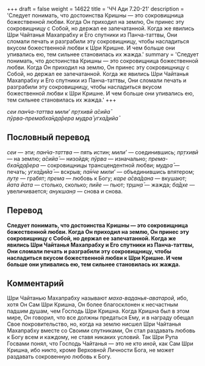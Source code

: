+++
draft = false
weight = 14622
title = 'ЧЧ Ади 7.20-21'
description = 'Следует понимать, что достоинства Кришны — это сокровищница божественной любви. Когда Он приходил на землю, Он принес эту сокровищницу с Собой, но держал ее запечатанной. Когда же явились Шри Чайтанья Махапрабху и Его спутники из Панча-таттвы, Они сломали печать и разграбили эту сокровищницу, чтобы насладиться вкусом божественной любви к Шри Кришне. И чем больше они упивались ею, тем сильнее становилась их жажда.'
summary = 'Следует понимать, что достоинства Кришны — это сокровищница божественной любви. Когда Он приходил на землю, Он принес эту сокровищницу с Собой, но держал ее запечатанной. Когда же явились Шри Чайтанья Махапрабху и Его спутники из Панча-таттвы, Они сломали печать и разграбили эту сокровищницу, чтобы насладиться вкусом божественной любви к Шри Кришне. И чем больше они упивались ею, тем сильнее становилась их жажда.'
+++

_сеи пан̃ча-таттва мили’ пр̣тхивӣ а̄сийа̄  
пӯрва-премабха̄н̣д̣а̄рера мудра̄ угха̄д̣ийа̄_

## Пословный перевод

_сеи_ — эти; _пан̃ча_\-_таттва_ — пять истин; _мили’_ — соединившись; _пр̣тхивӣ_ — на землю; _а̄сийа̄_ — низойдя; _пӯрва_ — изначально; _према_\-_бха̄н̣д̣а̄рера_ — сокровищницы трансцендентной любви; _мудра̄_ — печать; _угха̄д̣ийа̄_ — вскрыв; _па̄н̇че_ _мили’_ — объединившись впятером; _лут̣е_ — грабят; _према_ — любовь к Богу; _каре_ _а̄сва̄дана_ — вкушают; _йата_ _йата_ — столько, сколько; _пийе_ — пьют; _тр̣шн̣а̄_ — жажда; _ба̄д̣хе_ — увеличивается; _анукшан̣а_ — снова и снова.

## Перевод

**Следует понимать, что достоинства Кришны — это сокровищница божественной любви. Когда Он приходил на землю, Он принес эту сокровищницу с Собой, но держал ее запечатанной. Когда же явились Шри Чайтанья Махапрабху и Его спутники из Панча-таттвы, Они сломали печать и разграбили эту сокровищницу, чтобы насладиться вкусом божественной любви к Шри Кришне. И чем больше они упивались ею, тем сильнее становилась их жажда.**

## Комментарий

Шри Чайтанью Махапрабху называют _маха-ваданья-аватарой,_ ибо, хотя Он Сам Шри Кришна, Он более благосклонен к несчастным падшим душам, чем Господь Шри Кришна. Когда Кришна был в этом мире, Он говорил, что все должны предаться Ему, и в награду обещал Свое покровительство, но, когда на землю нисшел Шри Чайтанья Махапрабху вместе со Своими спутниками, Он стал раздавать любовь к Богу всем и каждому, не ставя никаких условий. Так Шри Рупа Госвами понял, что Господь Чайтанья — это не кто иной, как Сам Шри Кришна, ибо никто, кроме Верховной Личности Бога, не может раздавать сокровенную любовь к Богу.

